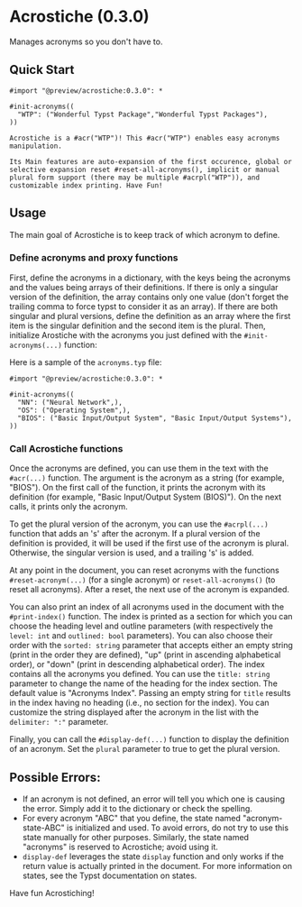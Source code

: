 # Acrostiche (0.3.0)

Manages acronyms so you don't have to.

## Quick Start

```
#import "@preview/acrostiche:0.3.0": *

#init-acronyms((
  "WTP": ("Wonderful Typst Package","Wonderful Typst Packages"),
))

Acrostiche is a #acr("WTP")! This #acr("WTP") enables easy acronyms manipulation.

Its Main features are auto-expansion of the first occurence, global or selective expansion reset #reset-all-acronyms(), implicit or manual plural form support (there may be multiple #acrpl("WTP")), and customizable index printing. Have Fun!
```



## Usage

The main goal of Acrostiche is to keep track of which acronym to define.

### Define acronyms and proxy functions
First, define the acronyms in a dictionary, with the keys being the acronyms and the values being arrays of their definitions. If there is only a singular version of the definition, the array contains only one value (don't forget the trailing comma to force typst to consider it as an array). If there are both singular and plural versions, define the definition as an array where the first item is the singular definition and the second item is the plural.
Then, initialize Arostiche with the acronyms you just defined with the `#init-acronyms(...)` function:

Here is a sample of the `acronyms.typ` file:
```
#import "@preview/acrostiche:0.3.0": *

#init-acronyms((
  "NN": ("Neural Network",),
  "OS": ("Operating System",),
  "BIOS": ("Basic Input/Output System", "Basic Input/Output Systems"), 
)) 
```

### Call Acrostiche functions
Once the acronyms are defined, you can use them in the text with the `#acr(...)` function. The argument is the acronym as a string (for example, "BIOS"). On the first call of the function, it prints the acronym with its definition (for example, "Basic Input/Output System (BIOS)"). On the next calls, it prints only the acronym.

To get the plural version of the acronym, you can use the `#acrpl(...)` function that adds an 's' after the acronym. If a plural version of the definition is provided, it will be used if the first use of the acronym is plural. Otherwise, the singular version is used, and a trailing 's' is added.

At any point in the document, you can reset acronyms with the functions `#reset-acronym(...)` (for a single acronym) or `reset-all-acronyms()` (to reset all acronyms). After a reset, the next use of the acronym is expanded.

You can also print an index of all acronyms used in the document with the `#print-index()` function. The index is printed as a section for which you can choose the heading level and outline parameters (with respectively the `level: int` and `outlined: bool` parameters). You can also choose their order with the `sorted: string` parameter that accepts either an empty string (print in the order they are defined), "up" (print in ascending alphabetical order), or "down" (print in descending alphabetical order).
The index contains all the acronyms you defined. You can use the `title: string` parameter to change the name of the heading for the index section. The default value is "Acronyms Index". Passing an empty string for `title` results in the index having no heading (i.e., no section for the index). You can customize the string displayed after the acronym in the list with the `delimiter: ":"` parameter.

Finally, you can call the `#display-def(...)` function to display the definition of an acronym. Set the `plural` parameter to true to get the plural version.

## Possible Errors:

 * If an acronym is not defined, an error will tell you which one is causing the error. Simply add it to the dictionary or check the spelling.
 * For every acronym "ABC" that you define, the state named "acronym-state-ABC" is initialized and used. To avoid errors, do not try to use this state manually for other purposes. Similarly, the state named "acronyms" is reserved to Acrostiche; avoid using it.
 * `display-def` leverages the state `display` function and only works if the return value is actually printed in the document. For more information on states, see the Typst documentation on states.

Have fun Acrostiching!
